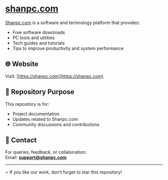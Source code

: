 # [shanpc.com](https://shanpc.com/)

[Shanpc.com](https://shanpc.com) is a software and technology platform that provides:

- Free software downloads  
- PC tools and utilities  
- Tech guides and tutorials  
- Tips to improve productivity and system performance  

## 🌐 Website
Visit: [https://shanpc.com](https://shanpc.com)

## 📂 Repository Purpose
This repository is for:
- Project documentation  
- Updates related to Shanpc.com  
- Community discussions and contributions  

## 📧 Contact
For queries, feedback, or collaboration:  
Email: **support@shanpc.com**

---

⭐ If you like our work, don’t forget to star this repository!
